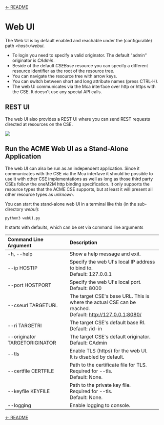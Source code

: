 [← README](../README.md) 

# Web UI

The Web UI is by default enabled and reachable under the (configurable) path *&lt;host>/webui*.

- To login you need to specify a valid originator. The default "admin" originator is *CAdmin*.
- Beside of the default *CSEBase* resource you can specify a different resource identifier as the root of the resource tree.
- You can navigate the resource tree with arrow keys.
- You can switch between short and long attribute names (press CTRL-H).
- The web UI communicates via the Mca interface over http or https with the CSE. It doesn't use any special API calls.


## REST UI

The web UI also provides a REST UI where you can send REST requests directed at resources on the CSE.

![](images/webui-REST.png)

## Run the ACME Web UI as a Stand-Alone Application

The web UI can also be run as an independent application.  Since it communicates with the CSE via the Mca interfave it should be possible to use it with other CSE implementations as well as long as those third party CSEs follow the oneM2M http binding specification. It only supports the resource types that the ACME CSE supports, but at least it will present all other resource types as *unknown*.

You can start the stand-alone web UI in a terminal like this (in the sub-directory *webui*):

```bash
python3 webUI.py
```

It starts with defaults, which can be set via command line arguments



| Command Line Argument         | Description                                                  |
| :---------------------------- | :----------------------------------------------------------- |
| -h, --help                    | Show a help message and exit.                                |
| --ip HOSTIP                   | Specify the web UI's local IP address to bind to. <br />Default: 127.0.0.1 |
| --port HOSTPORT               | Specify the web UI's local port. <br />Default: 8000         |
| --cseurl TARGETURL            | The target CSE's base URL. This is where the actual CSE can be reached.<br />Default: http://127.0.0.1:8080/ |
| --ri TARGETRI                 | The  target CSE's default base RI.<br />Default: /id-in      |
| --originator TARGETORIGINATOR | The target CSE's default originator.<br /> Default: CAdmin   |
| --tls                         | Enable TLS (https) for the web UI.<br />It is disabled by default. |
| --certfile CERTFILE           | Path to the certificate file for TLS.<br />Required for --tls.<br />Default: None. |
| --keyfile KEYFILE             | Path to the private key file.<br />Required for --tls.<br />Default: None. |
| --logging                     | Enable logging to console.                                   |




[← README](../README.md) 